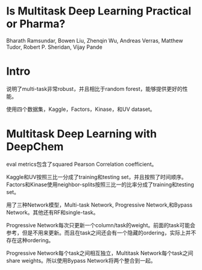 # Is Multitask Deep Learning Practical or Pharma?

Bharath Ramsundar, Bowen Liu, Zhenqin Wu, Andreas Verras, Matthew Tudor, Robert P. Sheridan, Vijay Pande

# Intro

说明了multi-task非常robust，并且相比于random forest，能够提供更好的性能。

使用四个数据集，Kaggle，Factors，Kinase，和UV dataset。

# Multitask Deep Learning with DeepChem

eval metrics包含了squared Pearson Correlation coefficient。

Kaggle和UV按照三比一分成了training和testing set，并且按照了时间顺序。Factors和Kinase使用neighbor-splits按照三比一的比率分成了training和testing set。

用了三种Network模型，Multi-task Network, Progressive Network,和Bypass Network。其他还有RF和single-task。

Progressive Network每次只更新一个column/task的weight。前面的task可能会参考，但是不用来更新。而且在task之间还会有一个隐藏的ordering，实际上并不存在这种ordering。

Progressive Network每个task之间相互独立，Multitask Network每个task之间share weights。所以使用Bypass Network将两个整合到一起。